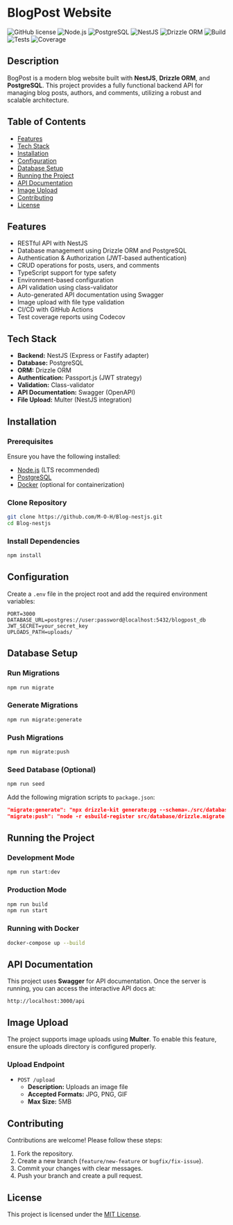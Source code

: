 # BlogPost Website

![GitHub license](https://img.shields.io/github/license/M-O-H/Blog-nestjs)
![Node.js](https://img.shields.io/badge/node-%3E%3D16-brightgreen)
![PostgreSQL](https://img.shields.io/badge/PostgreSQL-%3E%3D13-blue)
![NestJS](https://img.shields.io/badge/NestJS-%E2%9C%94-red)
![Drizzle ORM](https://img.shields.io/badge/Drizzle%20ORM-%E2%9C%94-brightgreen)
![Build](https://img.shields.io/github/actions/workflow/status/M-O-H/Blog-nestjs/ci.yml)
![Tests](https://img.shields.io/github/actions/workflow/status/M-O-H/Blog-nestjs/test.yml?label=tests)
![Coverage](https://img.shields.io/codecov/c/github/M-O-H/Blog-nestjs)

## Description
BogPost is a modern blog website built with **NestJS**, **Drizzle ORM**, and **PostgreSQL**. This project provides a fully functional backend API for managing blog posts, authors, and comments, utilizing a robust and scalable architecture.

## Table of Contents

- [Features](#features)
- [Tech Stack](#tech-stack)
- [Installation](#installation)
- [Configuration](#configuration)
- [Database Setup](#database-setup)
- [Running the Project](#running-the-project)
- [API Documentation](#api-documentation)
- [Image Upload](#image-upload)
- [Contributing](#contributing)
- [License](#license)

## Features

- RESTful API with NestJS
- Database management using Drizzle ORM and PostgreSQL
- Authentication & Authorization (JWT-based authentication)
- CRUD operations for posts, users, and comments
- TypeScript support for type safety
- Environment-based configuration
- API validation using class-validator
- Auto-generated API documentation using Swagger
- Image upload with file type validation
- CI/CD with GitHub Actions
- Test coverage reports using Codecov

## Tech Stack

- **Backend:** NestJS (Express or Fastify adapter)
- **Database:** PostgreSQL
- **ORM:** Drizzle ORM
- **Authentication:** Passport.js (JWT strategy)
- **Validation:** Class-validator
- **API Documentation:** Swagger (OpenAPI)
- **File Upload:** Multer (NestJS integration)

## Installation

### Prerequisites

Ensure you have the following installed:

- [Node.js](https://nodejs.org/) (LTS recommended)
- [PostgreSQL](https://www.postgresql.org/)
- [Docker](https://www.docker.com/) (optional for containerization)

### Clone Repository

```sh
git clone https://github.com/M-O-H/Blog-nestjs.git
cd Blog-nestjs
```

### Install Dependencies

```sh
npm install
```

## Configuration

Create a `.env` file in the project root and add the required environment variables:

```env
PORT=3000
DATABASE_URL=postgres://user:password@localhost:5432/blogpost_db
JWT_SECRET=your_secret_key
UPLOADS_PATH=uploads/
```

## Database Setup

### Run Migrations

```sh
npm run migrate
```

### Generate Migrations

```sh
npm run migrate:generate
```

### Push Migrations

```sh
npm run migrate:push
```

### Seed Database (Optional)

```sh
npm run seed
```

Add the following migration scripts to `package.json`:

```json
"migrate:generate": "npx drizzle-kit generate:pg --schema=./src/database/schema.ts",
"migrate:push": "node -r esbuild-register src/database/drizzle.migrate.ts"
```

## Running the Project

### Development Mode

```sh
npm run start:dev
```

### Production Mode

```sh
npm run build
npm run start
```

### Running with Docker

```sh
docker-compose up --build
```

## API Documentation

This project uses **Swagger** for API documentation. Once the server is running, you can access the interactive API docs at:

```
http://localhost:3000/api
```

## Image Upload

The project supports image uploads using **Multer**. To enable this feature, ensure the uploads directory is configured properly.

### Upload Endpoint

- `POST /upload`
  - **Description:** Uploads an image file
  - **Accepted Formats:** JPG, PNG, GIF
  - **Max Size:** 5MB

## Contributing

Contributions are welcome! Please follow these steps:

1. Fork the repository.
2. Create a new branch (`feature/new-feature` or `bugfix/fix-issue`).
3. Commit your changes with clear messages.
4. Push your branch and create a pull request.

## License

This project is licensed under the [MIT License](LICENSE).


